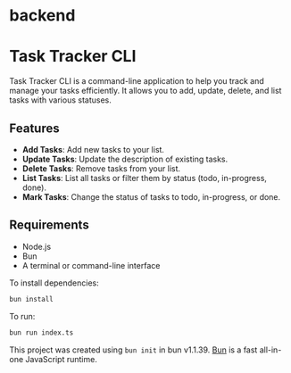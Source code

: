 # backend

# Task Tracker CLI

Task Tracker CLI is a command-line application to help you track and manage your tasks efficiently. It allows you to add, update, delete, and list tasks with various statuses.

## Features

- **Add Tasks**: Add new tasks to your list.
- **Update Tasks**: Update the description of existing tasks.
- **Delete Tasks**: Remove tasks from your list.
- **List Tasks**: List all tasks or filter them by status (todo, in-progress, done).
- **Mark Tasks**: Change the status of tasks to todo, in-progress, or done.

## Requirements

- Node.js
- Bun
- A terminal or command-line interface

To install dependencies:

```bash
bun install
```

To run:

```bash
bun run index.ts
```

This project was created using `bun init` in bun v1.1.39. [Bun](https://bun.sh) is a fast all-in-one JavaScript runtime.

